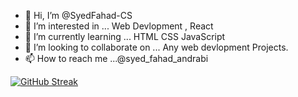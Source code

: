 - 👋 Hi, I’m @SyedFahad-CS
- 👀 I’m interested in ... Web Devlopment , React 
- 🌱 I’m currently learning ... HTML CSS JavaScript
- 💞️ I’m looking to collaborate on ... Any web devlopment Projects.
- 📫 How to reach me ...@syed_fahad_andrabi

<!---
SyedFahad-CS/SyedFahad-CS is a ✨ special ✨ repository because its `README.md` (this file) appears on your GitHub profile.
You can click the Preview link to take a look at your changes.
--->
[![GitHub Streak](https://streak-stats.demolab.com?user=SyedFahad-CS&theme=onedark_duo&hide_border=true)](https://git.io/streak-stats)

